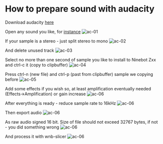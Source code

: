 # How to prepare sound with audacity

Download audacity [here](https://www.audacityteam.org/download/)

Open any sound you like, for [instance](https://freesound.org/people/mboscolo/sounds/212663/)
![ac-01](https://github.com/berghauz/wnb-slicer/blob/master/howto/images/as_01.png?raw=true)

If your sample is a stereo - just split stereo to mono
![ac-02](https://github.com/berghauz/wnb-slicer/blob/master/howto/images/as_02.png?raw=true)

And delete unused track
![ac-03](https://github.com/berghauz/wnb-slicer/blob/master/howto/images/as_03.png?raw=true)

Select no more than one second of sample you like to install to Ninebot Zxx and ctrl-c it (copy to clipbuffer)
![ac-04](https://github.com/berghauz/wnb-slicer/blob/master/howto/images/as_04.png?raw=true)

Press ctrl-n (new file) and ctrl-p (past from clipbuffer) sample we copying before
![ac-05](https://github.com/berghauz/wnb-slicer/blob/master/howto/images/as_05.png?raw=true)

Add some effects if you wish so, at least amplification eventually needed (Effects->Amplification) or gain increase
![ac-06](https://github.com/berghauz/wnb-slicer/blob/master/howto/images/as_06.png?raw=true)

After everything is ready - reduce sample rate to 16kHz
![ac-06](https://github.com/berghauz/wnb-slicer/blob/master/howto/images/as_07.png?raw=true)

Then export audio
![ac-06](https://github.com/berghauz/wnb-slicer/blob/master/howto/images/as_08.png?raw=true)

As raw audio signed 16 bit. Size of file should not exceed 32767 bytes, if not - you did something wrong
![ac-06](https://github.com/berghauz/wnb-slicer/blob/master/howto/images/as_09.png?raw=true)

And process it with wnb-slicer
![ac-06](https://github.com/berghauz/wnb-slicer/blob/master/howto/images/as_10.png?raw=true)

